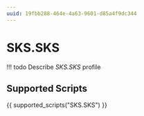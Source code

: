 ```yaml
---
uuid: 19fbb288-464e-4a63-9601-d85a4f9dc344
---
```



# SKS.SKS


<!-- prettier-ignore -->
!!! todo
    Describe *SKS.SKS* profile

## Supported Scripts

{{ supported_scripts("SKS.SKS") }}
